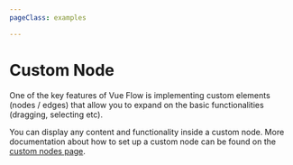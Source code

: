 ```yaml
---
pageClass: examples

---
```


# Custom Node

One of the key features of Vue Flow is implementing custom elements (nodes / edges) that allow you to expand on the basic functionalities (dragging, selecting etc).

You can display any content and functionality inside a custom node. More documentation about how to set
up a custom node can be found on the [custom nodes page](/guide/node.html#custom-nodes/).

<div class="mt-6">
  <Suspense>
    <Repl example="customNode"></Repl>
  </Suspense>
</div>
